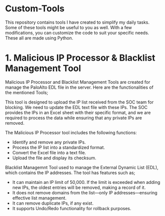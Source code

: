 # Custom-Tools
This repository contains tools I have created to simplify my daily tasks. Some of these tools might be useful to you as well. With a few modifications, you can customize the code to suit your specific needs. These all are made using Python.

# 1. Malicious IP Processor & Blacklist Management Tool
Malicious IP Processor and Blacklist Management Tools are created for manage the PaloAlto EDL file in the server. Here are the functionalities of the mentioned Tools;

This tool is designed to upload the IP list received from the SOC team for blocking. We need to update the EDL text file with these IPs. The SOC provides the IPs in an Excel sheet with their specific format, and we are required to process the data while ensuring that any private IPs are removed.

The Malicious IP Processor tool includes the following functions:

- Identify and remove any private IPs.
- Process the IP list into a standardized format.
- Convert the Excel file into a text file.
- Upload the file and display its checksum.

Blacklist Managemnt Tool used to manage the External Dynamic List (EDL), which contains the IP addresses. The tool has features such as;

- It can maintain an IP limit of 50,000. If the limit is exceeded when adding new IPs, the oldest entries will be removed, making a record of it.
- It does not remove domains from the list—only IP addresses—ensuring effective list management.
-	It can remove duplicate IPs, if any exist.
-	It supports Undo/Redo functionality for rollback purposes.
